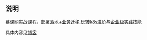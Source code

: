 ## 说明
慕课网实战课程，[部署落地+业务迁移 玩转k8s进阶与企业级实践技能](https://coding.imooc.com/learn/list/335.html)

具体内容见[博客](https://www.cnblogs.com/zhongxinWang/category/1798631.html)